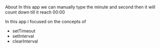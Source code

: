 About
In this app we can manually type the minute and second then it will count down till it reach 00:00 

In this app i focused on the concepts of 
- setTimeout
- setInterval  
- clearInterval 
